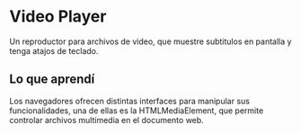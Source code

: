 # Video Player
Un reproductor para archivos de video, que muestre subtitulos en pantalla y tenga atajos de teclado.
## Lo que aprendí
Los navegadores ofrecen distintas interfaces para manipular sus funcionalidades, una de ellas es la HTMLMediaElement, que permite controlar archivos multimedia en el documento web.